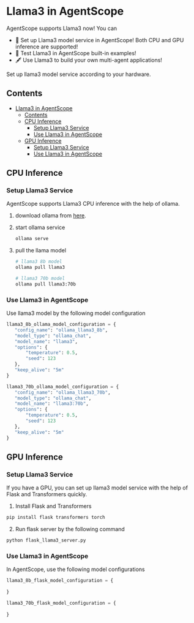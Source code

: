 # Llama3 in AgentScope

AgentScope supports Llama3 now! You can

- 🚀 Set up Llama3 model service in AgentScope! Both CPU and GPU inference are supported!
- 🔧 Test Llama3 in AgentScope built-in examples!
- 🖋 Use Llama3 to build your own multi-agent applications!

Set up llama3 model service according to your hardware.

## Contents

- [Llama3 in AgentScope](#llama3-in-agentscope)
  - [Contents](#contents)
  - [CPU Inference](#cpu-inference)
    - [Setup Llama3 Service](#setup-llama3-service)
    - [Use Llama3 in AgentScope](#use-llama3-in-agentscope)
  - [GPU Inference](#gpu-inference)
    - [Setup Llama3 Service](#setup-llama3-service-1)
    - [Use Llama3 in AgentScope](#use-llama3-in-agentscope-1)

## CPU Inference

### Setup Llama3 Service

AgentScope supports Llama3 CPU inference with the help of ollama.

1. download ollama from [here](https://ollama.com/).

2. start ollama service

   ```bash
   ollama serve
   ```

3. pull the llama model

   ```bash
   # llama3 8b model
   ollama pull llama3

   # llama3 70b model
   ollama pull llama3:70b
   ```

### Use Llama3 in AgentScope

Use llama3 model by the following model configuration

```python
llama3_8b_ollama_model_configuration = {
   "config_name": "ollama_llama3_8b",
   "model_type": "ollama_chat",
   "model_name": "llama3",
   "options": {
       "temperature": 0.5,
       "seed": 123
   },
   "keep_alive": "5m"
}

llama3_70b_ollama_model_configuration = {
   "config_name": "ollama_llama3_70b",
   "model_type": "ollama_chat",
   "model_name": "llama3:70b",
   "options": {
       "temperature": 0.5,
       "seed": 123
   },
   "keep_alive": "5m"
}
```

## GPU Inference

### Setup Llama3 Service

If you have a GPU, you can set up llama3 model service with the help of Flask and Transformers quickly.

1. Install Flask and Transformers

```bash
pip install flask transformers torch
```

2. Run flask server by the following command  

```bash
python flask_llama3_server.py
```

### Use Llama3 in AgentScope

In AgentScope, use the following model configurations

```python
llama3_8b_flask_model_configuration = {
    
}

llama3_70b_flask_model_configuration = {
    
}
```
